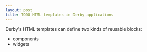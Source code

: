 ```yaml
---
layout: post
title: TODO HTML templates in Derby applications
---
```


Derby's HTML templates can define two kinds of reusable blocks:

* components
* widgets